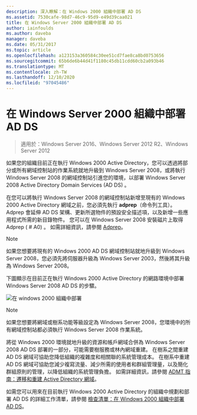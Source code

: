 ```yaml
---
description: 深入瞭解：在 Windows 2000 組織中部署 AD DS
ms.assetid: 7530cafe-98d7-46c9-95d9-e49d39caa021
title: 在 Windows Server 2000 組織中部署 AD DS
author: iainfoulds
ms.author: daveba
manager: daveba
ms.date: 05/31/2017
ms.topic: article
ms.openlocfilehash: a123153a360584c30ee51cd7fae8ca8bd0753656
ms.sourcegitcommit: 65b6de6b44d41f1180c45db11cdd60cb2a093b46
ms.translationtype: MT
ms.contentlocale: zh-TW
ms.lasthandoff: 12/10/2020
ms.locfileid: "97045486"
---
```

# <a name="deploying-ad-ds-in-a-windows-2000-organization"></a>在 Windows Server 2000 組織中部署 AD DS

> 適用於：Windows Server 2016、Windows Server 2012 R2、Windows Server 2012

如果您的組織目前正在執行 Windows 2000 Active Directory，您可以透過將部分或所有網域控制站的作業系統就地升級到 Windows Server 2008，或將執行 Windows Server 2008 的網域控制站引進您的環境，以部署 Windows Server 2008 Active Directory Domain Services (AD DS) 。

在您可以將執行 Windows Server 2008 的網域控制站新增至現有的 Windows 2000 Active Directory 網域之前，您必須先執行 **adprep**（命令列工具）。 Adprep 會延伸 AD DS 架構、更新所選物件的預設安全描述項，以及新增一些應用程式所需的新目錄物件。 您可以在 Windows Server 2008 安裝磁片上取得 Adprep ( # A0) 。 如需詳細資訊，請參閱 [Adprep](/previous-versions/windows/it-pro/windows-server-2012-r2-and-2012/cc731728(v=ws.11))。

> [!NOTE]
> 如果您想要將現有的 Windows 2000 AD DS 網域控制站就地升級到 Windows Server 2008，您必須先將伺服器升級為 Windows Server 2003，然後將其升級為 Windows Server 2008。

下圖顯示在目前正在執行 Windows 2000 Active Directory 的網路環境中部署 Windows Server 2008 AD DS 的步驟。

![在 windows 2000 組織中部署](media/Deploying-AD-DS-in-a-Windows-2000-Organization/ee51218a-a858-49d9-8b99-9986679191c1.gif)

> [!NOTE]
> 如果您想要將網域或樹系功能等級設定為 Windows Server 2008，您環境中的所有網域控制站都必須執行 Windows Server 2008 作業系統。

將從 Windows 2000 環境就地升級的資源和帳戶網域合併為 Windows Server 2008 AD DS 部署的一部分，可能需要樹服務或林內網域重建。 在樹系之間重建 AD DS 網域可協助您降低組織的複雜度和相關聯的系統管理成本。 在樹系中重建 AD DS 網域可協助您減少複寫流量、減少所需的使用者和群組管理量，以及簡化群組原則的管理，以降低組織的系統管理負擔。 如需詳細資訊，請參閱 [ADMT 指南：遷移和重建 Active Directory 網域](/previous-versions/windows/it-pro/windows-server-2008-r2-and-2008/cc974332(v=ws.10))。

如需您可以用來在目前執行 Windows 2000 Active Directory 的組織中規劃和部署 AD DS 的詳細工作清單，請參閱 [檢查清單：在 Windows 2000 組織中部署 AD DS](/previous-versions/windows/it-pro/windows-server-2008-r2-and-2008/cc732737(v=ws.10))。

